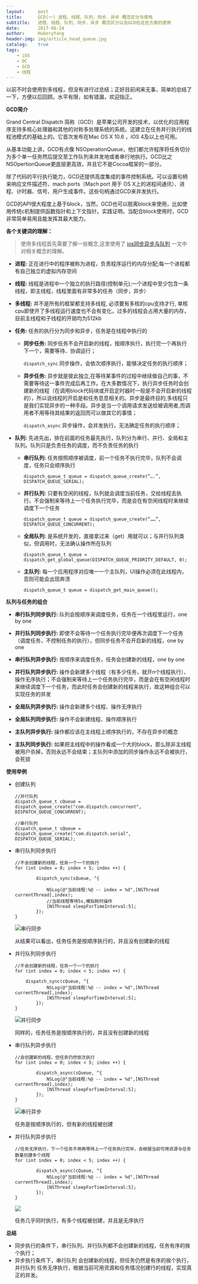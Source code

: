 ```yaml
--- 
layout:     post                      
title:      GCD(一) 进程、线程、队列、同步、异步 概念区分与使用
subtitle:   进程、线程、队列、同步、异步 概念区分以及GCD在这些方面的使用
date:       2017-06-24                 
author:     HuberyYang                
header-img: img/article_head_queue.jpg
catalog:    true                     
tags:                             
    - iOS
    - OC
    - GCD
    - 线程
---
```


以前不时会使用到多线程，但没有进行过总结；正好目前闲来无事，简单的总结了一下，方便以后回顾。水平有限，如有错漏，欢迎指正。

**GCD简介**

Grand Central Dispatch 简称（GCD）是苹果公司开发的技术，以优化的应用程序支持多核心处理器和其他的对称多处理系统的系统。这建立在任务并行执行的线程池模式的基础上的。它首次发布在Mac OS X 10.6 ，iOS 4及以上也可用。

从基本功能上讲，GCD有点像 NSOperationQueue，他们都允许程序将任务切分为多个单一任务然后提交至工作队列来并发地或者串行地执行。GCD比之 NSOpertionQueue更底层更高效，并且它不是Cocoa框架的一部分。

除了代码的平行执行能力，GCD还提供高度集成的事件控制系统。可以设置句柄来响应文件描述符、mach ports（Mach port 用于 OS X上的进程间通讯）、进程、计时器、信号、用户生成事件。这些句柄通过GCD来并发执行。

GCD的API很大程度上基于block，当然，GCD也可以脱离block来使用，比如使用传统c机制提供函数指针和上下文指针。实践证明，当配合block使用时，GCD非常简单易用且能发挥其最大能力。

**各个关键词的理解：**

> 使用多线程首先需要了解一些概念,这里使用了 [ios同步异步与队列](http://www.jianshu.com/p/373908bc50b9) 一文中对相关概念的理解。

* __进程:__ 正在进行中的程序被称为进程，负责程序运行的内存分配;每一个进程都有自己独立的虚拟内存空间

* __线程:__ 线程是进程中一个独立的执行路径(控制单元);一个进程中至少包含一条线程，即主线程，线程里面有非常多的任务（同步，异步）

* __多线程:__ 并不是所有的框架都支持多线程, 必须要有多核的cpu支持才行, 单核cpu即使开了多线程运行速度也不会有变化，过多的线程会占用大量的内存，目前主线程和子线程的开销均为512kb

* __任务:__ 任务的执行分为同步和异步，任务是在线程中执行的

	* __同步任务:__ 同步任务不会开启新的线程，按顺序执行，执行完一个再执行下一个，需要等待、协调运行；

   		`dispatch_sync` 同步操作，会依次顺序执行，能够决定任务的执行顺序；
	* __异步任务:__ 异步就是彼此独立,在等待某事件的过程中继续做自己的事，不需要等待这一事件完成后再工作。在大多数情况下，执行异步任务时会创建新的线程（在调用block代码块或开启定时器时一般是不会开启新的线程的），所以说线程的开启是和任务息息相关的。异步是最终目的,多线程只是我们实现异步的一种手段。异步是当一个调用请求发送给被调用者,而调用者不用等待其结果的返回而可以做其它的事情；

   		`dispatch_async` 异步操作，会并发执行，无法确定任务的执行顺序；
* __队列:__ 先进先出，排在前面的任务最先执行，队列分为串行、并行、全局和主队列。队列只是负责任务的调度，而不负责任务的执行

	* __串行队列:__ 任务按照顺序被调度，前一个任务不执行完毕，队列不会调度，任务只会顺序执行

	    `dispatch_queue_t queue = dispatch_queue_create(“….”, DISPATCH_QUEUE_SERIAL);`
    
	* __并行队列:__ 只要有空闲的线程，队列就会调度当前任务，交给线程去执行，不会强制来等待上一个任务执行完毕，而是会在有空闲线程时来继续调度下一个任务

    	`dispatch_queue_t queue = dispatch_queue_create(“……”, DISPATCH_QUEUE_CONCURRENT);`
	* __全局队列:__ 是系统开发的，直接拿过来（get）用就可以；与并行队列类似，但调用时，无法确认操作所在队列
	
   		 `dispatch_queue_t queue = dispatch_get_global_queue(DISPATCH_QUEUE_PRIORITY_DEFAULT, 0);`
	* __主队列:__ 每一个应用程序对应唯一一个主队列，UI操作必须在此线程内，否则可能会出现奔溃

   		 `dispatch_queue_t queue = dispatch_get_main_queue();`

**队列与任务的组合**

* __串行队列同步执行:__ 队列会按顺序来调度任务，任务在一个线程里运行，one by one

* __并行队列同步执行:__ 即使不会等待一个任务执行完毕便再次调度下一个任务（调度任务，不控制任务的执行），但同步任务不会开启新的线程，one by one

* __串行队列异步执行:__ 按顺序来调度任务，任务会创建新的线程，one by one

* __并行队列异步执行:__ 操作会新建多个线程（有多少任务，就开n个线程执行）、操作无序执行；不会强制来等待上一个任务执行完毕，而是会在有空闲线程时来继续调度下一个任务，而此时任务会创建新的线程来执行，故这种组合可以实现任务的并发

* __全局队列异步执行:__ 操作会新建多个线程、操作无序执行

* __全局队列同步执行:__ 操作不会新建线程、操作顺序执行

* __主队列异步执行:__ 操作都应该在主线程上顺序执行的，不存在异步的概念

* __主队列同步执行:__ 如果把主线程中的操作看成一个大的block，那么除非主线程被用户杀掉，否则永远不会结束；主队列中添加的同步操作永远不会被执行，会死锁

**使用举例**

* 创建队列

	```
	//并行队列
	dispatch_queue_t cQueue = dispatch_queue_create("com.dispatch.concurrent", DISPATCH_QUEUE_CONCURRENT);
	
	//串行队列
	dispatch_queue_t sQueue = dispatch_queue_create("com.dispatch.serial", DISPATCH_QUEUE_SERIAL);
	```

* 串行队列同步执行

	```
	//不会创建新的线程，任务一个一个的执行
	for (int index = 0; index < 5; index ++) {
	
	        dispatch_sync(sQueue, ^{
	
	            NSLog(@"当前线程:%@ -- index = %d",[NSThread currentThread],index);
	            //当前线程等待5s,模拟耗时操作
	            [NSThread sleepForTimeInterval:5];
	        });
	}
	```

	![串行同步](http://upload-images.jianshu.io/upload_images/2475558-0b51ec3da156dc40?imageMogr2/auto-orient/strip%7CimageView2/2/w/1240)

    从结果可以看出，任务任务是按顺序执行的，并且没有创建新的线程

* 并行队列同步执行

	```
	//不会创建新的线程，任务一个一个的执行
	for (int index = 0; index < 5; index ++) {
	
	    dispatch_sync(cQueue, ^{            
	            NSLog(@"当前线程:%@ -- index = %d",[NSThread currentThread],index);
	            [NSThread sleepForTimeInterval:5];
	        }); 
	}
	```
	
	![并行同步](http://upload-images.jianshu.io/upload_images/2475558-787f00d6a1ab52fd?imageMogr2/auto-orient/strip%7CimageView2/2/w/1240)

    同样的，任务任务是按顺序执行的，并且没有创建新的线程

* 串行队列异步执行

	```
	//会创建新的线程，但任务仍然依次执行
	for (int index = 0; index < 5; index ++) {
	
	        dispatch_async(sQueue, ^{            
	            NSLog(@"当前线程:%@ -- index = %d",[NSThread currentThread],index);
	            [NSThread sleepForTimeInterval:5];
	        });
	}
	```
	
	![串行异步](http://upload-images.jianshu.io/upload_images/2475558-027b8113c00007d0?imageMogr2/auto-orient/strip%7CimageView2/2/w/1240)

    任务是按顺序执行的，但有新的线程被创建

* 并行队列异步执行

	```
	//任务无序执行，下一个任务不用再等待上一个任务执行完毕，会根据当前可用资源与任务数量创建多个线程
	for (int index = 0; index < 5; index ++) {
	
	        dispatch_async(cQueue, ^{            
	            NSLog(@"当前线程:%@ -- index = %d",[NSThread currentThread],index);
	            [NSThread sleepForTimeInterval:5];
	        });
	}
	```
	
	![](http://upload-images.jianshu.io/upload_images/2475558-53f5d61d5174c105?imageMogr2/auto-orient/strip%7CimageView2/2/w/1240)

    任务几乎同时执行，有多个线程被创建，并且是无序执行

**总结**

* 同步执行的条件下，串行队列、并行队列都不会创建新的线程，任务有序的挨个执行；
* 异步执行条件下，串行队列 会创建新的线程，但任务仍然是有序的挨个执行，
    并行队列 任务无序执行，根据当前可用资源和任务情况创建行的线程，实现真正的并发。
